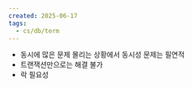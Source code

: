```yaml
---
created: 2025-06-17
tags:
  - cs/db/term
---
```

- 동시에 많은 문제 몰리는 상황에서 동시성 문제는 필연적
- 트랜잭션만으로는 해결 불가
- 락 필요성